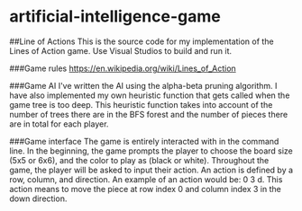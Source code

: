 # artificial-intelligence-game

##Line of Actions
This is the source code for my implementation of the Lines of Action game.  Use Visual Studios to build and run it.

###Game rules
https://en.wikipedia.org/wiki/Lines_of_Action

###Game AI
I've written the AI using the alpha-beta pruning algorithm.  I have also implemented my own heuristic function that gets called when the game tree is too deep.  This heuristic function takes into account of the number of trees there are in the BFS forest and the number of pieces there are in total for each player.

###Game interface
The game is entirely interacted with in the command line.  In the beginning, the game prompts the player to choose the board size (5x5 or 6x6), and the color to play as (black or white).  Throughout the game, the player will be asked to input their action.  An action is defined by a row, column, and direction.  An example of an action would be: 0 3 d.  This action means to move the piece at row index 0 and column index 3 in the down direction.  
